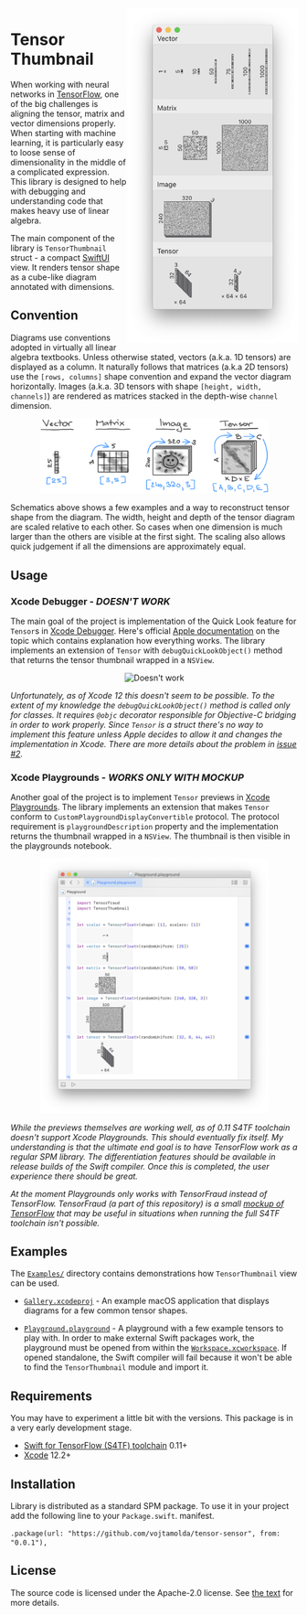 <img src="Images/Gallery.png" alt="Gallery" width="300" align="right">

# Tensor Thumbnail

When working with neural networks in [TensorFlow](https://tensorflow.org), one of the big challenges is aligning the tensor, matrix and vector dimensions properly. When starting with machine learning, it is particularly easy to loose sense of dimensionality in the middle of a complicated expression. This library is designed to help with debugging and understanding code that makes heavy use of linear algebra.

The main component of the library is `TensorThumbnail` struct - a compact [SwiftUI](https://developer.apple.com/xcode/swiftui/) view. It renders tensor shape as a cube-like diagram annotated with dimensions.



## Convention

Diagrams use conventions adopted in virtually all linear algebra textbooks. Unless otherwise stated, vectors (a.k.a. 1D tensors) are displayed as a column. It naturally follows that matrices (a.k.a 2D tensors) use the `[rows, columns]` shape convention and expand the vector diagram horizontally. Images (a.k.a. 3D tensors with shape `[height, width, channels]`) are rendered as matrices stacked in the depth-wise `channel` dimension.

<div align="center"><img src="Images/Convention.png" alt="Convention" width="400"></div>

Schematics above shows a few examples and a way to reconstruct tensor shape from the diagram. The width, height and depth of the tensor diagram are scaled relative to each other. So cases when one dimension is much larger than the others are visible at the first sight. The scaling also allows quick judgement if all the dimensions are approximately equal.



## Usage


### Xcode Debugger - *DOESN'T WORK*

The main goal of the project is implementation of the Quick Look feature for `Tensor`s in [Xcode Debugger](https://developer.apple.com/library/archive/documentation/DeveloperTools/Conceptual/debugging_with_xcode/chapters/debugging_tools.html). Here's official [Apple documentation](https://developer.apple.com/library/archive/documentation/IDEs/Conceptual/CustomClassDisplay_in_QuickLook/CH02-std_objects_support/CH02-std_objects_support.html#//apple_ref/doc/uid/TP40014001-CH3-SW19) on the topic which contains explanation how everything works. The library implements an extension of `Tensor` with `debugQuickLookObject()` method that returns the tensor thumbnail wrapped in a `NSView`.

<div align="center"><img src="https://www.pinclipart.com/picdir/big/200-2006233_anxiety-clipart-gif-transparent-fry-futurama-png-download.png" alt="Doesn't work" width="300"></div>

*Unfortunately, as of Xcode 12 this doesn't seem to be possible. To the extent of my knowledge the `debugQuickLookObject()` method is called only for classes. It requires `@objc` decorator responsible for Objective-C bridging in order to work properly. Since `Tensor` is a struct there's no way to implement this feature unless Apple decides to allow it and changes the implementation in Xcode. There are more details about the problem in [issue #2](https://github.com/vojtamolda/tensor-thumbnail/issues/2).*


### Xcode Playgrounds - *WORKS ONLY WITH MOCKUP*

Another goal of the project is to implement `Tensor` previews in [Xcode Playgrounds](https://developer.apple.com/swift-playgrounds/). The library implements an extension that makes `Tensor` conform to `CustomPlaygroundDisplayConvertible` protocol. The protocol requirement is `playgroundDescription` property and the implementation returns the thumbnail wrapped in a `NSView`. The thumbnail is then visible in the playgrounds notebook.

<div align="center"><img src="Images/Playground.png" alt="Playground" width="400"></div>

*While the previews themselves are working well, as of 0.11 S4TF toolchain doesn't support Xcode Playgrounds. This should eventually fix itself. My understanding is that the ultimate end goal is to have TensorFlow work as a regular SPM library. The differentiation features should be available in release builds of the Swift compiler. Once this is completed, the user experience there should be great.*

*At the moment Playgrounds only works with TensorFraud instead of TensorFlow. TensorFraud (a part of this repository) is a small [mockup of TensorFlow](Sources/TensorFraud/Readme.md) that may be useful in situations when running the full S4TF toolchain isn't possible.*



## Examples

The [`Examples/`](Examples/) directory contains demonstrations how `TensorThumbnail` view can be used.

- [`Gallery.xcodeproj`](Examples/Gallery/ContentView.swift) - An example macOS application that displays diagrams for a few common tensor shapes.

- [`Playground.playground`](Examples/Playground.playground/Contents.swift) - A playground with a few example tensors to play with. In order to make external Swift packages work, the playground must be opened from within the [`Workspace.xcworkspace`](Examples/Workspace.xcworkspace). If opened standalone, the Swift compiler will fail because it won't be able to find the `TensorThumbnail` module and import it.



## Requirements

You may have to experiment a little bit with the versions. This package is in a very early development stage.

- [Swift for TensorFlow (S4TF) toolchain](https://github.com/tensorflow/swift/blob/master/Installation.md) 0.11+
- [Xcode](https://developer.apple.com/xcode/) 12.2+



## Installation

Library is distributed as a standard SPM package. To use it in your project add the following line to your `Package.swift`. manifest.

```
.package(url: "https://github.com/vojtamolda/tensor-sensor", from: "0.0.1"),
```



## License

The source code is licensed under the Apache-2.0 license. See [the text](License.txt) for more details.
